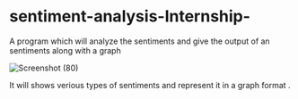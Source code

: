 # sentiment-analysis-Internship-
A program which will analyze the sentiments and give the output of an sentiments along with a graph 


![Screenshot (80)](https://user-images.githubusercontent.com/68509017/118524371-b5817800-b75b-11eb-90b1-380cbf3c6461.png)


It will shows verious types of sentiments and represent it in a graph format .
